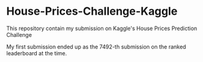 # House-Prices-Challenge-Kaggle
This repository contain my submission on Kaggle's House Prices Prediction Challenge

My first submission ended up as the 7492-th submission on the ranked leaderboard at the time.
